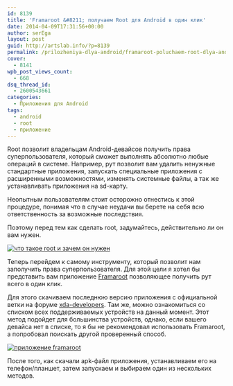 ```yaml
---
id: 8139
title: 'Framaroot &#8211; получаем Root для Android в один клик'
date: 2014-04-09T17:31:56+00:00
author: serEga
layout: post
guid: http://artslab.info/?p=8139
permalink: /prilozheniya-dlya-android/framaroot-poluchaem-root-dlya-android-v-odin-klik/
cover:
  - 8141
wpb_post_views_count:
  - 668
dsq_thread_id:
  - 2600543661
categories:
  - Приложения для Android
tags:
  - android
  - root
  - приложение
---
```

Root позволит владельцам Android-девайсов получить права суперпользователя, который сможет выполнять абсолютно любые операций в системе. Например, рут позволит вам удалить ненужные стандартные приложения, запускать специальные приложения с расширенными возможностями, изменять системные файлы, а так же устанавливать приложения на sd-карту. 

Неопытным пользователям стоит осторожно отнестись к этой процедуре, понимая что в случае неудачи вы берете на себя всю ответственность за возможные последствия.
  
Поэтому перед тем как сделать root, задумайтесь, действительно ли он вам нужен.

[<img src="http://img.artslab.info/root-chto-zachem-kak-300x291.jpg" alt="что такое root и зачем он нужен" class="aligncenter size-medium wp-image-8142" srcset="http://img.artslab.info/root-chto-zachem-kak-300x291.jpg 300w, http://img.artslab.info/root-chto-zachem-kak.jpg 600w" sizes="(max-width: 300px) 100vw, 300px" />](http://img.artslab.info/root-chto-zachem-kak.jpg)
  
<!--more-->

Теперь перейдем к самому инструменту, который позволит нам заполучить права суперпользователя. Для этой цели я хотел бы представить вам приложение [Framaroot](http://forum.xda-developers.com/showthread.php?t=2130276) позволяющее получить рут всего в один клик. 

Для этого скачиваем последнюю версию приложения с официальной ветки на форуме [xda-developers](http://forum.xda-developers.com/showthread.php?t=2130276). Там же, можно ознакомиться со списком всех поддерживаемых устройств на данный момент. Этот метод подойдет для большинства устройств, однако, если вашего девайса нет в списке, то я бы не рекомендовал использовать Framaroot, а попробовал поискать другой проверенный способ.

[<img src="http://img.artslab.info/root-prava-v-odin-klik-168x300.jpg" alt="приложение framaroot" class="aligncenter size-medium wp-image-8140" srcset="http://img.artslab.info/root-prava-v-odin-klik-168x300.jpg 168w, http://img.artslab.info/root-prava-v-odin-klik-576x1024.jpg 576w, http://img.artslab.info/root-prava-v-odin-klik.jpg 720w" sizes="(max-width: 168px) 100vw, 168px" />](http://img.artslab.info/root-prava-v-odin-klik.jpg)

После того, как скачали apk-файл приложения, устанавливаем его на телефон/планшет, затем запускаем и выбираем один из нескольких методов.